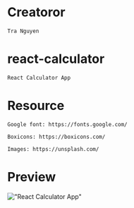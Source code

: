 # Creatoror

    Tra Nguyen

# react-calculator

    React Calculator App

# Resource

    Google font: https://fonts.google.com/

    Boxicons: https://boxicons.com/

    Images: https://unsplash.com/

# Preview

!["React Calculator App"](https://user-images.githubusercontent.com/67447840/135576359-7dae35e3-bb63-47f3-81fe-dfe7d0bc3cb3.jpg "React Calculator App")
